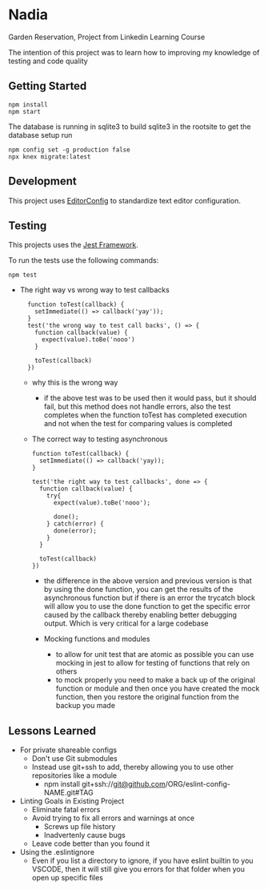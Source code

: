 # Nadia

Garden Reservation, Project from Linkedin Learning Course

The intention of this project was to learn how to improving my knowledge of testing and code quality

## Getting Started

```
npm install
npm start
```

The database is running in sqlite3 to build sqlite3 in the rootsite
to get the database setup run

```
npm config set -g production false
npx knex migrate:latest
```

## Development

This project uses [EditorConfig](https://editorconfig.org) to standardize
text editor configuration.

## Testing

This projects uses the [Jest Framework](https://jestjs.io).

To run the tests use the following commands:

```
npm test
```

- The right way vs wrong way to test callbacks

  ```
    function toTest(callback) {
      setImmediate(() => callback('yay'));
    }
    test('the wrong way to test call backs', () => {
      function callback(value) {
        expect(value).toBe('nooo')
      }

      toTest(callback)
    })
  ```

  - why this is the wrong way

    - if the above test was to be used then it would pass, but it should fail, but this method does not handle errors, also the test completes when the function toTest has completed execution and not when the test for comparing values is completed

  - The correct way to testing asynchronous

    ```
    function toTest(callback) {
      setImmediate(() => callback('yay));
    }

    test('the right way to test callbacks', done => {
      function callback(value) {
        try{
          expect(value).toBe('nooo');

          done();
        } catch(error) {
          done(error);
        }
      }

      toTest(callback)
    })
    ```

    - the difference in the above version and previous version is that by using the done function, you can get the results of the asynchronous function but if there is an error the trycatch block will allow you to use the done function to get the specific error caused by the callback thereby enabling better debugging output. Which is very critical for a large codebase

    - Mocking functions and modules
      - to allow for unit test that are atomic as possible you can use mocking in jest to allow for testing of functions that rely on others
      - to mock properly you need to make a back up of the original function or module and then once you have created the mock function, then you restore the original function from the backup you made

## Lessons Learned

- For private shareable configs
  - Don't use Git submodules
  - Instead use git+ssh to add, thereby allowing you to use other repositories like a module
    - npm install git+ssh://git@github.com/ORG/eslint-config-NAME.git#TAG
- Linting Goals in Existing Project
  - Eliminate fatal errors
  - Avoid trying to fix all errors and warnings at once
    - Screws up file history
    - Inadvertenly cause bugs
  - Leave code better than you found it
- Using the .eslintignore
  - Even if you list a directory to ignore, if you have eslint builtin to you VSCODE, then it will still give you errors for that folder when you open up specific files
